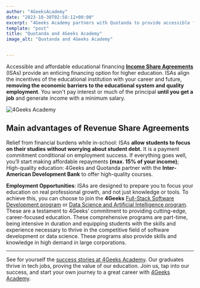 ```yaml
---
author: "4GeeksAcademy"
date: "2023-10-30T02:58:12+00:00"
excerpt: "4Geeks Academy partners with Quotanda to provide accessible financing for coding bootcamp students. Learn to code with flexible payment options."
template: "post"
title: "Quotanda and 4Geeks Academy"
image_alt: "Quotanda and 4Geeks Academy"


---
```


Accessible and affordable educational financing
**[Income Share Agreements](https://4geeksacademy.com/us/financials)** (ISAs) provide an enticing financing option for higher education. ISAs align the incentives of the educational institution with your career and future, **removing the economic barriers to the educational system and quality employment**. You won't pay interest or much of the principal **until you get a job** and generate income with a minimum salary.

![4Geeks Academy](https://breathecode.herokuapp.com/v1/media/file/2023-04-27-at-11-01-27-am-jpeg)

Main advantages of Revenue Share Agreements
---
Relief from financial burdens while in-school: ISAs **allow students to focus on their studies without worrying about student debt.**
It is a payment commitment conditional on employment success. If everything goes well, you’ll start making affordable repayments **(max. 15% of your income)**; High-quality education: 4Geeks and Quotanda partner with the **Inter-American Development Bank** to offer high-quality courses.

**Employment Opportunities**: ISAs are designed to prepare you to focus your education on real professional growth, and not just knowledge or tools.
To achieve this, you can choose to join the **4Geeks** [Full-Stack Software Development program](https://4geeksacademy.com/us/coding-bootcamps/part-time-full-stack-developer) or [Data Science and Artificial Intelligence program](https://4geeksacademy.com/us/coding-bootcamps/datascience-machine-learning). These are a testament to 4Geeks’ commitment to providing cutting-edge, career-focused education. These comprehensive programs are part-time, being intensive in duration and equipping students with the skills and experience necessary to thrive in the competitive field of software development or data science. These programs also provide skills and knowledge in high demand in large corporations.

---
See for yourself the [success stories at 4Geeks Academy](https://4geeksacademy.com/us/testimonials). Our graduates thrive in tech jobs, proving the value of our education. Join us, tap into our success, and start your own journey to a great career with [4Geeks Academy](https://4geeksacademy.com/us/index).
